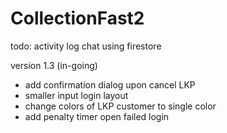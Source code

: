# CollectionFast2

todo:
activity log
chat using firestore

version 1.3 (in-going)
- add confirmation dialog upon cancel LKP
- smaller input login layout
- change colors of LKP customer to single color
- add penalty timer open failed login
